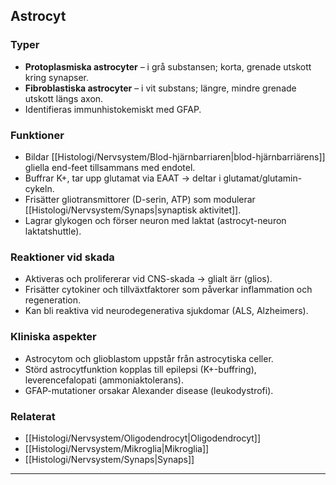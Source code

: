 ## Astrocyt

### Typer
- **Protoplasmiska astrocyter** – i grå substansen; korta, grenade utskott kring synapser.  
- **Fibroblastiska astrocyter** – i vit substans; längre, mindre grenade utskott längs axon.  
- Identifieras immunhistokemiskt med GFAP.

### Funktioner
- Bildar [[Histologi/Nervsystem/Blod-hjärnbarriaren|blod-hjärnbarriärens]] gliella end-feet tillsammans med endotel.  
- Buffrar K+, tar upp glutamat via EAAT → deltar i glutamat/glutamin-cykeln.  
- Frisätter gliotransmittorer (D-serin, ATP) som modulerar [[Histologi/Nervsystem/Synaps|synaptisk aktivitet]].  
- Lagrar glykogen och förser neuron med laktat (astrocyt-neuron laktatshuttle).

### Reaktioner vid skada
- Aktiveras och prolifererar vid CNS-skada → glialt ärr (glios).  
- Frisätter cytokiner och tillväxtfaktorer som påverkar inflammation och regeneration.  
- Kan bli reaktiva vid neurodegenerativa sjukdomar (ALS, Alzheimers).

### Kliniska aspekter
- Astrocytom och glioblastom uppstår från astrocytiska celler.  
- Störd astrocytfunktion kopplas till epilepsi (K+-buffring), leverencefalopati (ammoniaktolerans).  
- GFAP-mutationer orsakar Alexander disease (leukodystrofi).

### Relaterat
- [[Histologi/Nervsystem/Oligodendrocyt|Oligodendrocyt]]  
- [[Histologi/Nervsystem/Mikroglia|Mikroglia]]  
- [[Histologi/Nervsystem/Synaps|Synaps]]  

---

